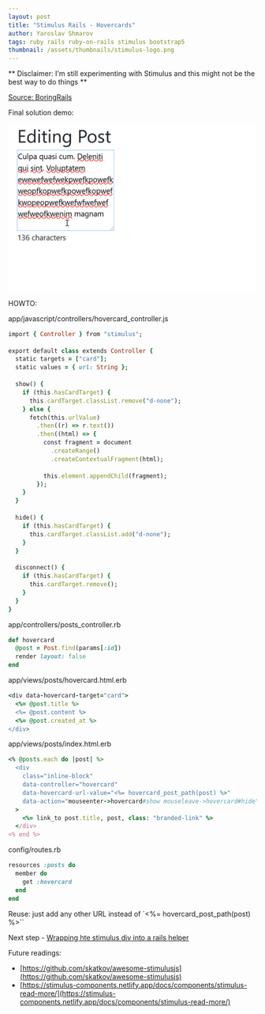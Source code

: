 ```yaml
---
layout: post
title: "Stimulus Rails - Hovercards"
author: Yaroslav Shmarov
tags: ruby rails ruby-on-rails stimulus bootstrap5
thumbnail: /assets/thumbnails/stimulus-logo.png
---
```


** Disclaimer: I'm still experimenting with Stimulus and this might not be the best way to do things **

[Source: BoringRails](https://boringrails.com/articles/hovercards-stimulus/)

Final solution demo:

![stimulus-count-characters-based-on-input-css.gif](/assets/images/stimulus-count-characters-based-on-input-css.gif)

HOWTO:

app/javascript/controllers/hovercard_controller.js
```ruby
import { Controller } from "stimulus";

export default class extends Controller {
  static targets = ["card"];
  static values = { url: String };

  show() {
    if (this.hasCardTarget) {
      this.cardTarget.classList.remove("d-none");
    } else {
      fetch(this.urlValue)
        .then((r) => r.text())
        .then((html) => {
          const fragment = document
            .createRange()
            .createContextualFragment(html);

          this.element.appendChild(fragment);
        });
    }
  }

  hide() {
    if (this.hasCardTarget) {
      this.cardTarget.classList.add("d-none");
    }
  }

  disconnect() {
    if (this.hasCardTarget) {
      this.cardTarget.remove();
    }
  }
}
```

app/controllers/posts_controller.rb
```ruby
def hovercard
  @post = Post.find(params[:id])
  render layout: false
end
```

app/views/posts/hovercard.html.erb
```ruby
<div data-hovercard-target="card">
  <%= @post.title %>
  <%= @post.content %>
  <%= @post.created_at %>
</div> 
```

app/views/posts/index.html.erb
```ruby
<% @posts.each do |post| %>
  <div
    class="inline-block"
    data-controller="hovercard"
    data-hovercard-url-value="<%= hovercard_post_path(post) %>"
    data-action="mouseenter->hovercard#show mouseleave->hovercard#hide"
  >
    <%= link_to post.title, post, class: "branded-link" %>
  </div>
<% end %>
```

config/routes.rb
```ruby
resources :posts do
  member do
    get :hovercard
  end
end
```

Reuse: just add any other URL instead of `<%= hovercard_post_path(post) %>``

Next step - [Wrapping hte stimulus div into a rails helper](https://boringrails.com/tips/lightweight-components-with-helpers-stimulus)

Future readings:

* [https://github.com/skatkov/awesome-stimulusjs](https://github.com/skatkov/awesome-stimulusjs)
* [https://stimulus-components.netlify.app/docs/components/stimulus-read-more/](https://stimulus-components.netlify.app/docs/components/stimulus-read-more/)
